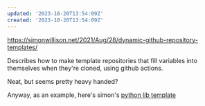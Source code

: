 ```yaml
---
updated: '2023-10-20T13:54:09Z'
created: '2023-10-20T13:54:09Z'
---
```

https://simonwillison.net/2021/Aug/28/dynamic-github-repository-templates/

Describes how to make template repositories that fill variables into themselves when they're cloned, using github actions.

Neat, but seems pretty heavy handed?

Anyway, as an example, here's simon's [python lib template](https://github.com/simonw/python-lib-template-repository)